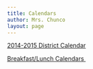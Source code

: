 ```yaml
---
title: Calendars
author: Mrs. Chunco
layout: page
---
```

[2014-2015 District Calendar][1]

[Breakfast/Lunch Calendars ][2]

&nbsp;

&nbsp;

&nbsp;

 [1]: http://www.mrschunco.com/wp-content/uploads/2013/07/14-15-District-Calendar-Color-Final.pdf
 [2]: http://www.sarasotacountyschools.net/departments/fns/menu.aspx